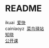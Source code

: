# README
ikuai  [爱快](https://www.ikuai8.com/)  
cainiaoyz  [菜鸟驿站](https://yz.cainiao.com/)  
[知晓](http://laizhicheng.com/)    
[公开课](http://open.newbieol.com/)
